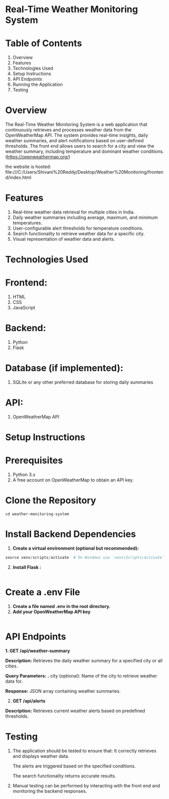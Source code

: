 # Real-Time Weather Monitoring System
# Table of Contents
1. Overview
2. Features
3. Technologies Used
4. Setup Instructions
5. API Endpoints
6. Running the Application
7. Testing
# Overview
The Real-Time Weather Monitoring System is a web application that continuously retrieves and processes weather data from the OpenWeatherMap API. The system provides real-time insights, daily weather summaries, and alert notifications based on user-defined thresholds. The front end allows users to search for a city and view the weather summary, including temperature and dominant weather conditions. (https://openweathermap.org/)

the website is hosted: file:///C:/Users/Shivani%20Reddy/Desktop/Weather%20Monitoring/frontend/index.html
# Features
1. Real-time weather data retrieval for multiple cities in India.
2. Daily weather summaries including average, maximum, and minimum temperatures.
3. User-configurable alert thresholds for temperature conditions.
4. Search functionality to retrieve weather data for a specific city.
5. Visual representation of weather data and alerts.
# Technologies Used
# Frontend:
1. HTML
2. CSS
3. JavaScript
# Backend:
1. Python
2. Flask
# Database (if implemented):
1. SQLite or any other preferred database for storing daily summaries
# API:
1. OpenWeatherMap API
# Setup Instructions
# Prerequisites
1. Python 3.x
2. A free account on OpenWeatherMap to obtain an API key.
# Clone the Repository  
``` git clone https://github.com/yourusername/weather-monitoring-system.git
cd weather-monitoring-system
```
# Install Backend Dependencies
1. **Create a virtual environment (optional but recommended):**
``` python -m venv venv
source venv/scripts/activate  # On Windows use `venv\Scripts\activate`
```
2. **Install Flask :**
```pip install Flask
```
# Create a .env File
1. **Create a file named .env in the root directory.**
2. **Add your OpenWeatherMap API key**
```API_KEY=your_openweathermap_api_key
```
# API Endpoints
 **1. GET /api/weather-summary**
 
**Description:** Retrieves the daily weather summary for a specified city or all cities.

**Query Parameters:**
 **.** city (optional): Name of the city to retrieve weather data for.
 
**Response:** JSON array containing weather summaries.

2. **GET /api/alerts**
   
 **Description:** Retrieves current weather alerts based on predefined thresholds.
# Testing
1. The application should be tested to ensure that:
   It correctly retrieves and displays weather data.

   The alerts are triggered based on the specified conditions.

   The search functionality returns accurate results.
2. Manual testing can be performed by interacting with the front end and monitoring the backend responses.
